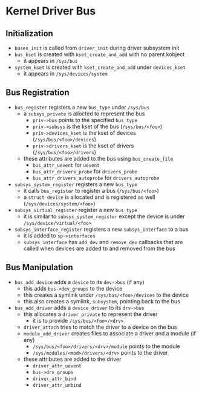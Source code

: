 Kernel Driver Bus
=================

## Initialization

- `buses_init` is called from `driver_init` during driver subsystem init
- `bus_kset` is created with `kset_create_and_add` with no parent kobject
  - it appears in `/sys/bus`
- `system_kset` is created with `kset_create_and_add` under `devices_kset`
  - it appears in `/sys/devices/system`

## Bus Registration

- `bus_register` registers a new `bus_type` under `/sys/bus`
  - a `subsys_private` is allocted to represent the bus
    - `priv->bus` points to the specified `bus_type`
    - `priv->subsys` is the kset of the bus (`/sys/bus/<foo>`)
    - `priv->devices_kset` is the kset of devices (`/sys/bus/<foo>/devices`)
    - `priv->drivers_kset` is the kset of drivers (`/sys/bus/<foo>/drivers`)
  - these attributes are added to the bus using `bus_create_file`
    - `bus_attr_uevent` for `uevent`
    - `bus_attr_drivers_probe` for `drivers_probe`
    - `bus_attr_drivers_autoprobe` for `drivers_autoprobe`
- `subsys_system_register` registers a new `bus_type`
  - it calls `bus_register` to register a bus (`/sys/bus/<foo>`)
  - a `struct device` is allocated and is registered as well
    (`/sys/devices/system/<foo>`)
- `subsys_virtual_register` register a new `bus_type`
  - it is similar to `subsys_system_register` except the device is under
    `/sys/device/virtual/<foo>`
- `subsys_interface_register` registers a new `subsys_interface` to a bus
  - it is added to `sp->interfaces`
  - `subsys_interface` has `add_dev` and `remove_dev` callbacks that are
    called when devices are added to and removed from the bus

## Bus Manipulation

- `bus_add_device` adds a `device` to its `dev->bus` (if any)
  - this adds `bus->dev_groups` to the device
  - this creates a symlink under `/sys/bus/<foo>/devices` to the device
  - this also creates a symlink, `subsystem`, pointing back to the bus
- `bus_add_driver` adds a `device_driver` to its `drv->bus`
  - this allocates a `driver_private` to represent the driver
    - it is to provide `/sys/bus/<foo>/<drv>`
  - `driver_attach` tries to match the driver to a device on the bus
  - `module_add_driver` creates files to associate a driver and a module (if
    any)
    - `/sys/bus/<foo>/drivers/<drv>/module` points to the module
    - `/sys/modules/<mod>/drivers/<drv>` points to the driver
  - these attributes are added to the driver
    - `driver_attr_uevent`
    - `bus->drv_groups`
    - `driver_attr_bind`
    - `driver_attr_unbind`
